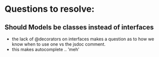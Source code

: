 # Questions to resolve:

## Should Models be classes instead of interfaces
- the lack of @decorators on interfaces makes a question as to how we know when to use one vs the jsdoc comment.
- this makes autocomplete .. 'meh'


